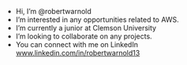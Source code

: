 - Hi, I’m @robertwarnold
- I’m interested in any opportunities related to AWS.
- I’m currently a junior at Clemson University
- I’m looking to collaborate on any projects.
- You can connect with me on LinkedIn www.linkedin.com/in/robertwarnold13
